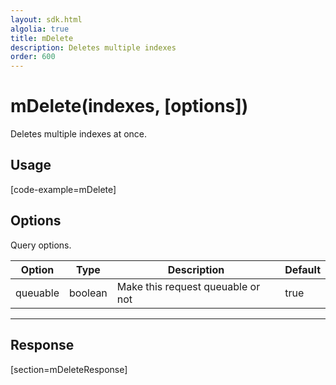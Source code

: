```yaml
---
layout: sdk.html
algolia: true
title: mDelete
description: Deletes multiple indexes
order: 600
---
```


# mDelete(indexes, [options])

Deletes multiple indexes at once.

## Usage

[code-example=mDelete]

## Options

Query options.

| Option   | Type    | Description                       | Default |
| -------- | ------- | --------------------------------- | ------- |
| queuable | boolean | Make this request queuable or not | true    |

---

## Response

[section=mDeleteResponse]
